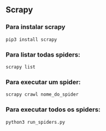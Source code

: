 ## Scrapy

### Para instalar scrapy
`pip3 install scrapy`

### Para listar todas spiders:
`scrapy list`

### Para executar um spider:
`scrapy crawl nome_do_spider`

### Para executar todos os spiders:
`python3 run_spiders.py`
